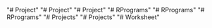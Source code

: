 "# Project" 
"# Project" 
"# Project" 
"# RPrograms" 
"# RPrograms" 
"# RPrograms" 
"# Projects" 
"# Projects" 
"# Worksheet" 
